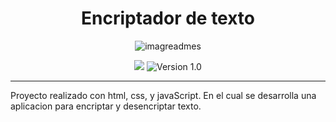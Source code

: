 <h1 align="center">Encriptador de texto</h1>
<p align="center">
  <img src="https://github.com/user-attachments/assets/88837a32-2a82-444a-8cde-854568bcfd69" alt="imagreadmes">
</p>

<p align="center">
  <img src="https://img.shields.io/github/stars/KhadaJhiin?style=social">
  <img src="https://img.shields.io/badge/Version-1.0-blue" alt="Version 1.0">
</p>

------------------
<p>Proyecto realizado con html, css, y javaScript. En el cual se desarrolla una aplicacion para encriptar y 
  desencriptar texto. 
</p>

